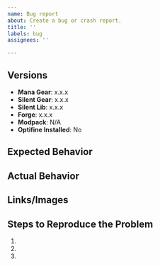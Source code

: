```yaml
---
name: Bug report
about: Create a bug or crash report.
title: ''
labels: bug
assignees: ''

---
```


## Versions

- **Mana Gear**: x.x.x
- **Silent Gear**: x.x.x
- **Silent Lib**: x.x.x
- **Forge**: x.x.x
- **Modpack**: N/A <!-- if publicly available -->
- **Optifine Installed**: No <!-- enter Yes or No -->

## Expected Behavior
<!-- What do you expect to happen in this case? -->


## Actual Behavior
<!-- What actually happens? Give as much detail as possible. -->



## Links/Images
<!-- Links to crash reports, logs, images, videos, or related issues, if appropriate. -->
<!-- Do not paste the contents of the crash report here. Upload to Gist, Dropbox, Pastebin, or wherever you can. -->

## Steps to Reproduce the Problem
<!-- How to make the issue happen? -->

1.
2.
3.
